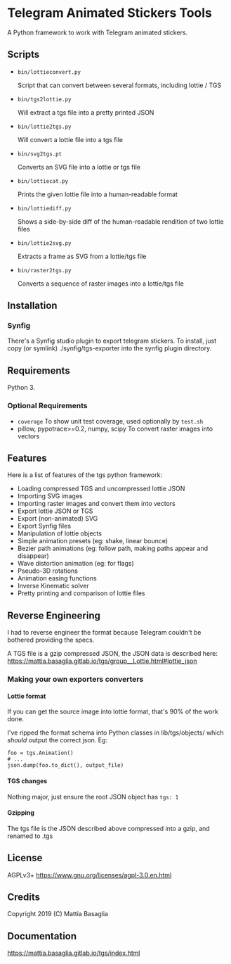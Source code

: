 Telegram Animated Stickers Tools
================================

A Python framework to work with Telegram animated stickers.


Scripts
-------

* `bin/lottieconvert.py`

  Script that can convert between several formats, including lottie / TGS

* `bin/tgs2lottie.py`

  Will extract a tgs file into a pretty printed JSON

* `bin/lottie2tgs.py`

  Will convert a lottie file into a tgs file

* `bin/svg2tgs.pt`

  Converts an SVG file into a lottie or tgs file

* `bin/lottiecat.py`

  Prints the given lottie file into a human-readable format

* `bin/lottiediff.py`

  Shows a side-by-side diff of the human-readable rendition of two lottie files

* `bin/lottie2svg.py`

  Extracts a frame as SVG from a lottie/tgs file

* `bin/raster2tgs.py`

  Converts a sequence of raster images into a lottie/tgs file


Installation
------------


### Synfig

There's a Synfig studio plugin to export telegram stickers.
To install, just copy (or symlink) ./synfig/tgs-exporter
into the synfig plugin directory.


Requirements
------------

Python 3.


### Optional Requirements

* `coverage` To show unit test coverage, used optionally by `test.sh`
* pillow, pypotrace>=0.2, numpy, scipy To convert raster images into vectors


Features
--------

Here is a list of features of the tgs python framework:

* Loading compressed TGS and uncompressed lottie JSON
* Importing SVG images
* Importing raster images and convert them into vectors
* Export lottie JSON or TGS
* Export (non-animated) SVG
* Export Synfig files
* Manipulation of lottie objects
* Simple animation presets (eg: shake, linear bounce)
* Bezier path animations (eg: follow path, making paths appear and disappear)
* Wave distortion animation (eg: for flags)
* Pseudo-3D rotations
* Animation easing functions
* Inverse Kinematic solver
* Pretty printing and comparison of lottie files


Reverse Engineering
-------------------

I had to reverse engineer the format because Telegram couldn't be bothered
providing the specs.

A TGS file is a gzip compressed JSON, the JSON data is described here:
https://mattia.basaglia.gitlab.io/tgs/group__Lottie.html#lottie_json

### Making your own exporters converters

#### Lottie format

If you can get the source image into lottie format, that's 90% of the work done.

I've ripped the format schema into Python classes in lib/tgs/objects/ which *should*
output the correct json. Eg:

    foo = tgs.Animation()
    # ...
    json.dump(foo.to_dict(), output_file)

#### TGS changes

Nothing major, just ensure the root JSON object has `tgs: 1`

#### Gzipping

The tgs file is the JSON described above compressed into a gzip,
and renamed to .tgs


License
-------

AGPLv3+ https://www.gnu.org/licenses/agpl-3.0.en.html


Credits
-------

Copyright 2019 (C) Mattia Basaglia


Documentation
-------------

https://mattia.basaglia.gitlab.io/tgs/index.html
